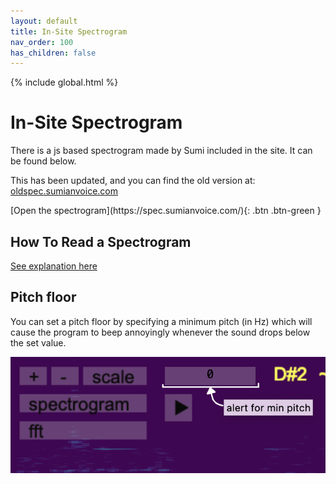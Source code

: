 ```yaml
---
layout: default
title: In-Site Spectrogram
nav_order: 100
has_children: false
---
```

{% include global.html %}
# In-Site Spectrogram
There is a js based spectrogram made by Sumi included in the site. It can be found below.

This has been updated, and you can find the old version at: [oldspec.sumianvoice.com](https://oldspec.sumianvoice.com/)

<span class="fs-8">
[Open the spectrogram](https://spec.sumianvoice.com/){: .btn .btn-green }
</span>

## How To Read a Spectrogram
[See explanation here](https://wiki.sumianvoice.com/wiki/pages/other-resources/spectrograms.html)


## Pitch floor
You can set a pitch floor by specifying a minimum pitch (in Hz) which will cause the program to beep annoyingly whenever the sound drops below the set value.

![Pitch Floor Setting](/img/pitch_floor.png)
